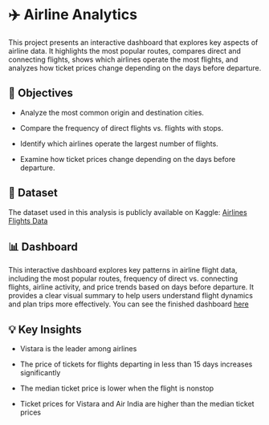 # ✈️ Airline Analytics

This project presents an interactive dashboard that explores key aspects of airline data. It highlights the most popular routes, compares direct and connecting flights, shows which airlines operate the most flights, and analyzes how ticket prices change depending on the days before departure. 

## 🎯 Objectives

* Analyze the most common origin and destination cities.

* Compare the frequency of direct flights vs. flights with stops.

* Identify which airlines operate the largest number of flights.

* Examine how ticket prices change depending on the days before departure.

## 📂 Dataset

The dataset used in this analysis is publicly available on Kaggle: 
[Airlines Flights Data](https://www.kaggle.com/datasets/rohitgrewal/airlines-flights-data)

## 📊 Dashboard

This interactive dashboard explores key patterns in airline flight data, including the most popular routes, frequency of direct vs. connecting flights, airline activity, and price trends based on days before departure. It provides a clear visual summary to help users understand flight dynamics and plan trips more effectively. You can see the finished dashboard [here](flights.pbix)

## 💡 Key Insights

* Vistara is the leader among airlines

* The price of tickets for flights departing in less than 15 days increases significantly

* The median ticket price is lower when the flight is nonstop

* Ticket prices for Vistara and Air India are higher than the median ticket prices
